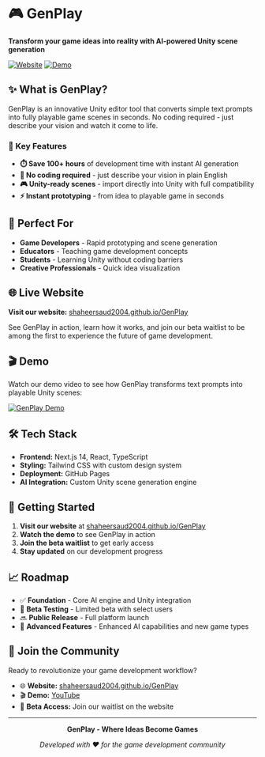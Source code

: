 # 🎮 GenPlay

**Transform your game ideas into reality with AI-powered Unity scene generation**

[![Website](https://img.shields.io/badge/Website-Live-4ADE80?style=for-the-badge&logo=vercel)](https://shaheersaud2004.github.io/GenPlay/)
[![Demo](https://img.shields.io/badge/Demo-Watch-FF0000?style=for-the-badge&logo=youtube)](https://youtu.be/5LNEtzQtoMw)

## ✨ What is GenPlay?

GenPlay is an innovative Unity editor tool that converts simple text prompts into fully playable game scenes in seconds. No coding required - just describe your vision and watch it come to life.

### 🚀 Key Features

- **⏱️ Save 100+ hours** of development time with instant AI generation
- **🚫 No coding required** - just describe your vision in plain English  
- **🎮 Unity-ready scenes** - import directly into Unity with full compatibility
- **⚡ Instant prototyping** - from idea to playable game in seconds

## 🎯 Perfect For

- **Game Developers** - Rapid prototyping and scene generation
- **Educators** - Teaching game development concepts
- **Students** - Learning Unity without coding barriers
- **Creative Professionals** - Quick idea visualization

## 🌐 Live Website

**Visit our website:** [shaheersaud2004.github.io/GenPlay](https://shaheersaud2004.github.io/GenPlay/)

See GenPlay in action, learn how it works, and join our beta waitlist to be among the first to experience the future of game development.

## 🎬 Demo

Watch our demo video to see how GenPlay transforms text prompts into playable Unity scenes:

[![GenPlay Demo](https://img.youtube.com/vi/5LNEtzQtoMw/maxresdefault.jpg)](https://youtu.be/5LNEtzQtoMw)

## 🛠️ Tech Stack

- **Frontend:** Next.js 14, React, TypeScript
- **Styling:** Tailwind CSS with custom design system
- **Deployment:** GitHub Pages
- **AI Integration:** Custom Unity scene generation engine

## 🚀 Getting Started

1. **Visit our website** at [shaheersaud2004.github.io/GenPlay](https://shaheersaud2004.github.io/GenPlay/)
2. **Watch the demo** to see GenPlay in action
3. **Join the beta waitlist** to get early access
4. **Stay updated** on our development progress

## 📈 Roadmap

- ✅ **Foundation** - Core AI engine and Unity integration
- 🔄 **Beta Testing** - Limited beta with select users  
- 🔜 **Public Release** - Full platform launch
- 🔮 **Advanced Features** - Enhanced AI capabilities and new game types

## 🤝 Join the Community

Ready to revolutionize your game development workflow?

- 🌐 **Website:** [shaheersaud2004.github.io/GenPlay](https://shaheersaud2004.github.io/GenPlay/)
- 🎬 **Demo:** [YouTube](https://youtu.be/5LNEtzQtoMw)
- 📧 **Beta Access:** Join our waitlist on the website

---

<div align="center">

**GenPlay - Where Ideas Become Games**

*Developed with ❤️ for the game development community*

</div>
